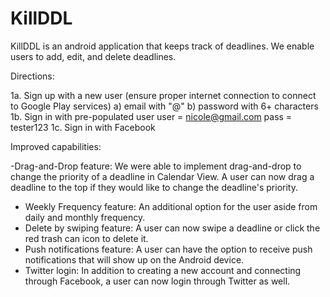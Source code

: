 # KillDDL
KillDDL is an android application that keeps track of deadlines. We enable users to add, edit, and delete deadlines. 

Directions:

1a. Sign up with a new user (ensure proper internet connection to connect to Google Play services)
    a) email with "@"
    b) password with 6+ characters
1b. Sign in with pre-populated user
    user = nicole@gmail.com
    pass = tester123
1c. Sign in with Facebook

Improved capabilities: 
  
  -Drag-and-Drop feature: We were able to implement drag-and-drop to change the priority of a deadline in Calendar View. 
     A user can now drag a deadline to the top if they would like to change the deadline's priority. 
  - Weekly Frequency feature: An additional option for the user aside from daily and monthly frequency. 
  - Delete by swiping feature: A user can now swipe a deadline or click the red trash can icon to delete it. 
  - Push notifications feature: A user can have the option to receive push notifications that will show up on the Android device. 
  - Twitter login: In addition to creating a new account and connecting through Facebook, a user can now login through Twitter as well. 
 
  
